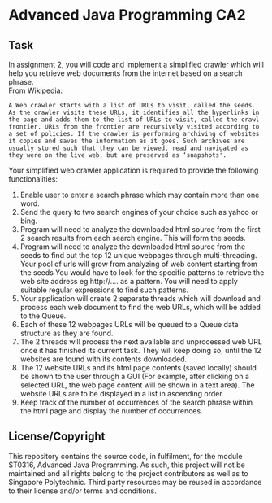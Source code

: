 # Advanced Java Programming CA2

## Task
In assignment 2, you will code and implement a simplified crawler which will help you retrieve web documents from the internet based on a search phrase.<br>
From Wikipedia:
```
A Web crawler starts with a list of URLs to visit, called the seeds. As the crawler visits these URLs, it identifies all the hyperlinks in the page and adds them to the list of URLs to visit, called the crawl frontier. URLs from the frontier are recursively visited according to a set of policies. If the crawler is performing archiving of websites it copies and saves the information as it goes. Such archives are usually stored such that they can be viewed, read and navigated as they were on the live web, but are preserved as ‘snapshots'.
```
Your simplified web crawler application is required to provide the following functionalities:
1. Enable user to enter a search phrase which may contain more than one word.
2. Send the query to two search engines of your choice such as yahoo or bing.
3. Program will need to analyze the downloaded html source from the first 2 search results from each search engine. This will form the seeds.
4. Program will need to analyze the downloaded html source from the seeds to find out the top 12 unique webpages through multi-threading. Your pool of urls will grow from analyzing of web content starting from the seeds You would have to look for the specific patterns to retrieve the web site address eg  http://....  as a pattern. You will need to apply suitable regular expressions to find such patterns.
5. Your application will create 2 separate threads which will download and process each web document to find the web URLs, which will be added to the Queue.
6. Each of these 12 webpages URLs will be queued to a Queue data structure as they are found.
7. The 2 threads will process the next available and unprocessed web URL once it has finished its current task. They will keep doing so, until the 12 websites are found with its contents downloaded.
8. The 12 website URLs and its html page contents (saved locally) should be shown to the user through a GUI (For example, after clicking on a selected URL, the web page content will be shown in a text area). The website URLs are to be displayed in a list in ascending order.
9. Keep track of the number of occurrences of the search phrase within the html page and display the number of occurrences.

## License/Copyright
This repository contains the source code, in fulfilment, for the module ST0316, Advanced Java Programming. As such, this project will not be maintained and all rights belong to the project contributors as well as to Singapore Polytechnic. Third party resources may be reused in accordance to their license and/or terms and conditions.